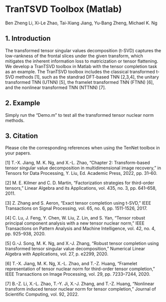 # TranTSVD Toolbox (Matlab)

Ben Zheng Li, Xi-Le Zhao, Tai-Xiang Jiang, Yu-Bang Zheng, Michael K. Ng

## 1. Introduction

The transformed tensor singular values decomposition (t-SVD) captures the low-rankness of the frontal slices under the given transform, which mitigates the inherent information loss to matricization or tensor flattening. We develop a TranTSVD toolbox in Matlab with the tensor completion task as an example. The TranTSVD toolbox includes the classical transformed t-SVD methods [1], such as the standrad DFT-based TNN [2,3,4], the unitary transformed TNN (UTNN) [5], the framelet transformed TNN (FTNN) [6], and the nonlinear transformed TNN (NTTNN) [7].

## 2. Example

Simply run the “Demo.m” to test all the transformed tensor nuclear norm methods.

## 3. Citation

Please cite the corresponding references when using the TenNet toolbox in your papers.

[1] T.-X. Jiang, M. K. Ng, and X.-L. Zhao, “Chapter 2: Transform-based tensor singular value decomposition in multidimensional image recovery,” in Tensors for Data Processing, Y. Liu, Ed. Academic Press, 2022, pp. 31–60.

[2] M. E. Kilmer and C. D. Martin, “Factorization strategies for third-order tensors,” Linear Algebra and its Applications, vol. 435, no. 3, pp. 641–658, 2011.

[3] Z. Zhang and S. Aeron, “Exact tensor completion using t-SVD,” IEEE Transactions on Signal Processing, vol. 65, no. 6, pp. 1511-1526, 2017.

[4] C. Lu, J. Feng, Y. Chen, W. Liu, Z. Lin, and S. Yan, “Tensor robust principal component analysis with a new tensor nuclear norm,” IEEE Transactions on Pattern Analysis and Machine Intelligence, vol. 42, no. 4, pp. 925–938, 2020.

[5] G.-J. Song, M. K. Ng, and X.-J. Zhang, “Robust tensor completion using transformed tensor singular value decomposition,” Numerical Linear Algebra with Applications, vol. 27, p. e2299, 2020.

[6] T.-X. Jiang, M. K. Ng, X.-L. Zhao, and T.-Z. Huang, “Framelet representation of tensor nuclear norm for third-order tensor completion,” IEEE Transactions on
Image Processing, vol. 29, pp. 7233–7244, 2020.

[7] B.-Z. Li, X.-L. Zhao, T.-Y. Ji, X.-J. Zhang, and T.-Z. Huang, “Nonlinear transform induced tensor nuclear norm for tensor completion,” Journal of Scientific
Computing, vol. 92, 2022.
